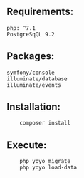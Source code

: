 ## Requirements:
    php: ^7.1
    PostgreSqQL 9.2

## Packages:
    symfony/console
    illuminate/database
    illuminate/events

## Installation:
```shell
    composer install
```

## Execute:
```shell
    php yoyo migrate
    php yoyo load-data
```